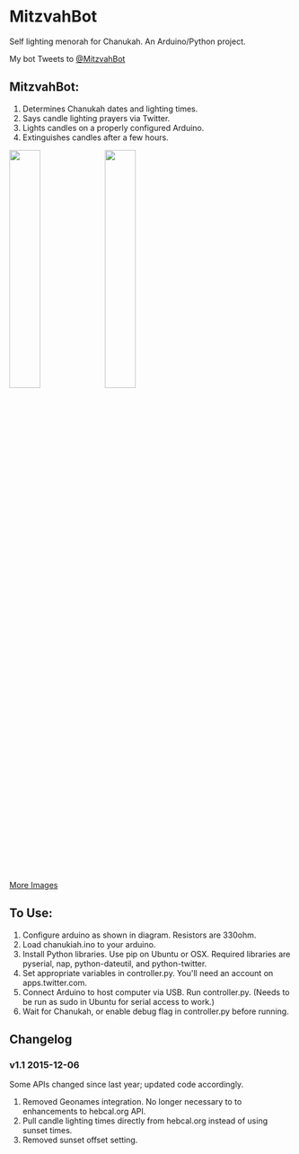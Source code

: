 MitzvahBot
==========

Self lighting menorah for Chanukah. An Arduino/Python project.

My bot Tweets to [@MitzvahBot](https://www.twitter.com/MitzvahBot)

## MitzvahBot:
1. Determines Chanukah dates and lighting times.
3. Says candle lighting prayers via Twitter.
4. Lights candles on a properly configured Arduino.
5. Extinguishes candles after a few hours.

<img src="http://i.imgur.com/wmDW2IH.jpg" height="33%" width="33%" />
<img src="http://i.imgur.com/TlSxgLa.png" height="33%" width="33%" />

[More Images](https://imgur.com/a/Hzz2V)

## To Use:
1. Configure arduino as shown in diagram. Resistors are 330ohm.
2. Load chanukiah.ino to your arduino.
3. Install Python libraries. Use pip on Ubuntu or OSX. Required libraries are pyserial, nap, python-dateutil, and python-twitter.
4. Set appropriate variables in controller.py. You'll need an account on apps.twitter.com.
5. Connect Arduino to host computer via USB. Run controller.py. (Needs to be run as sudo in Ubuntu for serial access to work.)
6. Wait for Chanukah, or enable debug flag in controller.py before running.

## Changelog
### v1.1 2015-12-06
Some APIs changed since last year; updated code accordingly.
1. Removed Geonames integration. No longer necessary to to enhancements to hebcal.org API.
2. Pull candle lighting times directly from hebcal.org instead of using sunset times.
3. Removed sunset offset setting.